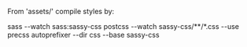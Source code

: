 From 'assets/' compile styles by:

sass --watch sass:sassy-css
postcss --watch sassy-css/**/*.css --use precss autoprefixer --dir css --base sassy-css
